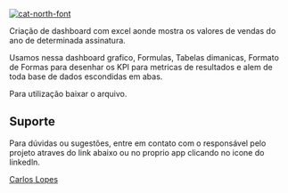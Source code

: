 <a href="https://fontmeme.com/fonts/cat-north-font/"><img src="https://fontmeme.com/permalink/250612/284547ef7399d31651aa2c8b6c907568.png" alt="cat-north-font" border="0"></a>


Criação de dashboard com excel aonde mostra os valores de vendas do ano de determinada assinatura.

Usamos nessa dashboard grafico, Formulas, Tabelas dimanicas, Formato de Formas para desenhar os KPI para metricas de resultados e alem de toda base de dados escondidas em abas.

Para utilização baixar o arquivo.

## Suporte

Para dúvidas ou sugestões, entre em contato com o responsável pelo projeto atraves do link abaixo ou no proprio app clicando no icone do linkedln.

[Carlos Lopes](https://www.linkedin.com/in/clmoura/)
 